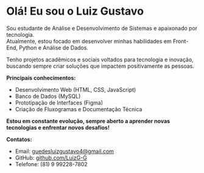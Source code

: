 # Olá! Eu sou o Luiz Gustavo

Sou estudante de Análise e Desenvolvimento de Sistemas e apaixonado por tecnologia.  
Atualmente, estou focado em desenvolver minhas habilidades em Front-End, Python e Análise de Dados.

Tenho projetos acadêmicos e sociais voltados para tecnologia e inovação, buscando sempre criar soluções que impactem positivamente as pessoas.

**Principais conhecimentos:**  
- Desenvolvimento Web (HTML, CSS, JavaScript)  
- Banco de Dados (MySQL)  
- Prototipação de Interfaces (Figma)  
- Criação de Fluxogramas e Documentação Técnica

**Estou em constante evolução, sempre aberto a aprender novas tecnologias e enfrentar novos desafios!**

**Contatos:**  
- Email: guedesluizgustavo4@gmail.com   
- GitHub: [github.com/LuizG-G](https://github.com/LuizG-G)
- Telefone: (81) 9 99228-7802
